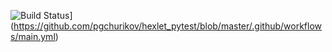 ![Build Status](https://github.com/{USERNAME}/{PROJECT}/workflows/{ACTIONNAME}/badge.svg)](https://github.com/pgchurikov/hexlet_pytest/blob/master/.github/workflows/main.yml)
